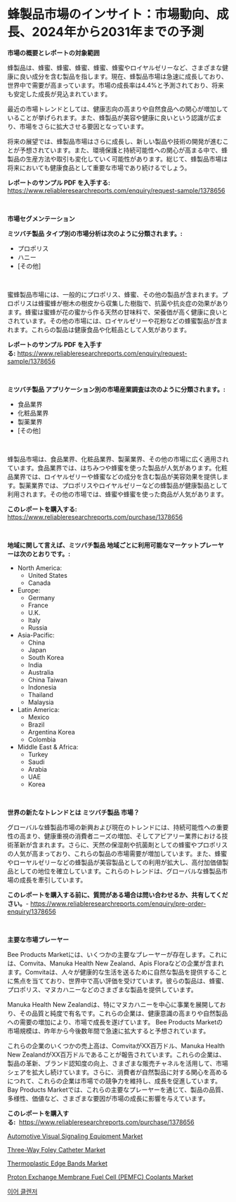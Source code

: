 <p><h1>蜂製品市場のインサイト：市場動向、成長、2024年から2031年までの予測</h1></p><p><strong>市場の概要とレポートの対象範囲</strong></p>
<p><p>蜂製品は、蜂蜜、蜂蜜、蜂蜜、蜂蜜、蜂蜜やロイヤルゼリーなど、さまざまな健康に良い成分を含む製品を指します。現在、蜂製品市場は急速に成長しており、世界中で需要が高まっています。市場の成長率は4.4%と予測されており、将来も安定した成長が見込まれています。</p><p>最近の市場トレンドとしては、健康志向の高まりや自然食品への関心が増加していることが挙げられます。また、蜂製品が美容や健康に良いという認識が広まり、市場をさらに拡大させる要因となっています。</p><p>将来の展望では、蜂製品市場はさらに成長し、新しい製品や技術の開発が進むことが予想されています。また、環境保護と持続可能性への関心が高まる中で、蜂製品の生産方法や取引も変化していく可能性があります。総じて、蜂製品市場は将来においても健康食品として重要な市場であり続けるでしょう。</p></p>
<p><strong>レポートのサンプル PDF を入手する:</strong> <a href="https://www.reliableresearchreports.com/enquiry/request-sample/1378656">https://www.reliableresearchreports.com/enquiry/request-sample/1378656</a></p>
<p>&nbsp;</p>
<p><strong>市場セグメンテーション</strong></p>
<p><strong>ミツバチ製品 タイプ別の市場分析は次のように分類されます。:</strong></p>
<p><ul><li>プロポリス</li><li>ハニー</li><li>[その他]</li></ul></p>
<p>&nbsp;</p>
<p><p>蜜蜂製品市場には、一般的にプロポリス、蜂蜜、その他の製品が含まれます。プロポリスは蜂蜜蜂が樹木の樹皮から収集した樹脂で、抗菌や抗炎症の効果があります。蜂蜜は蜜蜂が花の蜜から作る天然の甘味料で、栄養価が高く健康に良いとされています。その他の市場には、ロイヤルゼリーや花粉などの蜂蜜製品が含まれます。これらの製品は健康食品や化粧品として人気があります。</p></p>
<p><strong>レポートのサンプル PDF を入手する:</strong>&nbsp;<a href="https://www.reliableresearchreports.com/enquiry/request-sample/1378656">https://www.reliableresearchreports.com/enquiry/request-sample/1378656</a></p>
<p>&nbsp;</p>
<p><strong> ミツバチ製品 アプリケーション別の市場産業調査は次のように分類されます。:</strong></p>
<p><ul><li>食品業界</li><li>化粧品業界</li><li>製薬業界</li><li>[その他]</li></ul></p>
<p>&nbsp;</p>
<p><p>蜂製品市場は、食品業界、化粧品業界、製薬業界、その他の市場に広く適用されています。食品業界では、はちみつや蜂蜜を使った製品が人気があります。化粧品業界では、ロイヤルゼリーや蜂蜜などの成分を含む製品が美容効果を提供します。製薬業界では、プロポリスやロイヤルゼリーなどの蜂製品が健康製品として利用されます。その他の市場では、蜂蜜や蜂蜜を使った商品が人気があります。</p></p>
<p><strong>このレポートを購入する:</strong>&nbsp; <a href="https://www.reliableresearchreports.com/purchase/1378656">https://www.reliableresearchreports.com/purchase/1378656</a></p>
<p>&nbsp;</p>
<p><strong>地域に関して言えば、ミツバチ製品 地域ごとに利用可能なマーケットプレーヤーは次のとおりです。:</strong></p>
<p><ul>
    <li>
        North America:
        <ul>
            <li>United States</li>
            <li>Canada</li>
        </ul>
    </li>
    <li>
        Europe:
        <ul>
            <li>Germany</li>
            <li>France</li>
            <li>U.K.</li>
            <li>Italy</li>
            <li>Russia</li>
        </ul>
    </li>
    <li>
        Asia-Pacific:
        <ul>
            <li>China</li>
            <li>Japan</li>
            <li>South Korea</li>
            <li>India</li>
            <li>Australia</li>
            <li>China Taiwan</li>
            <li>Indonesia</li>
            <li>Thailand</li>
            <li>Malaysia</li>
        </ul>
    </li>
    <li>
        Latin America:
        <ul>
            <li>Mexico</li>
            <li>Brazil</li>
            <li>Argentina Korea</li>
            <li>Colombia</li>
        </ul>
    </li>
    <li>
        Middle East & Africa:
        <ul>
            <li>Turkey</li>
            <li>Saudi</li>
            <li>Arabia</li>
            <li>UAE</li>
            <li>Korea</li>
        </ul>
    </li>
    </ul></p>
<p>&nbsp;</p>
<p><strong>世界の新たなトレンドとは ミツバチ製品 市場？</strong></p>
<p><p>グローバルな蜂製品市場の新興および現在のトレンドには、持続可能性への重要性の高まり、健康重視の消費者ニーズの増加、そしてアピアリー業界における技術革新が含まれます。さらに、天然の保湿剤や抗菌剤としての蜂蜜やプロポリスの人気が高まっており、これらの製品の市場需要が増加しています。また、蜂蜜やローヤルゼリーなどの蜂製品が美容製品としての利用が拡大し、高付加価値製品としての地位を確立しています。これらのトレンドは、グローバルな蜂製品市場の成長を牽引しています。</p></p>
<p><strong>このレポートを購入する前に、質問がある場合は問い合わせるか、共有してください。</strong>- <a href="https://www.reliableresearchreports.com/enquiry/pre-order-enquiry/1378656">https://www.reliableresearchreports.com/enquiry/pre-order-enquiry/1378656</a></p>
<p>&nbsp;</p>
<p><strong>主要な市場プレーヤー</strong></p>
<p><p>Bee Products Marketには、いくつかの主要なプレーヤーが存在します。これには、Comvita、Manuka Health New Zealand、Apis Floraなどの企業が含まれます。Comvitaは、人々が健康的な生活を送るために自然な製品を提供することに焦点を当てており、世界中で高い評価を受けています。彼らの製品は、蜂蜜、プロポリス、マヌカハニーなどのさまざまな製品を提供しています。</p><p>Manuka Health New Zealandは、特にマヌカハニーを中心に事業を展開しており、その品質と純度で有名です。これらの企業は、健康意識の高まりや自然製品への需要の増加により、市場で成長を遂げています。 Bee Products Marketの市場規模は、昨年から今後数年間で急速に拡大すると予想されています。</p><p>これらの企業のいくつかの売上高は、ComvitaがXX百万ドル、Manuka Health New ZealandがXX百万ドルであることが報告されています。これらの企業は、製品の革新、ブランド認知度の向上、さまざまな販売チャネルを活用して、市場シェアを拡大し続けています。さらに、消費者が自然製品に対する関心を高めるにつれて、これらの企業は市場での競争力を維持し、成長を促進しています。Bay Products Marketでは、これらの主要なプレーヤーを通じて、製品の品質、多様性、価値など、さまざまな要因が市場の成長に影響を与えています。</p></p>
<p><strong>このレポートを購入する:</strong>&nbsp;&nbsp;<a href="https://www.reliableresearchreports.com/purchase/1378656">https://www.reliableresearchreports.com/purchase/1378656</a></p>
<p><p><a href="https://issuu.com/reportprime-2/docs/automotive-visual-signaling-equipment-market-size-">Automotive Visual Signaling Equipment Market</a></p><p><a href="https://boundless-drawbridge-702.notion.site/Three-Way-Foley-Catheter-Market-Size-Growth-and-Forecast-from-2024-2031-9ce8b9c6cfa74be7b157a77d0ae901f4">Three-Way Foley Catheter Market</a></p><p><a href="https://github.com/Krish2023na/Market-Research-Report-List-3/blob/main/thermoplastic-edge-bands-market.md">Thermoplastic Edge Bands Market</a></p><p><a href="https://github.com/RickHolmes3/Market-Research-Report-List-3/blob/main/proton-exchange-membrane-fuel-cell-pemfc-coolants-market.md">Proton Exchange Membrane Fuel Cell (PEMFC) Coolants Market</a></p><p><a href="https://github.com/crfsywufhm81415/Market-Research-Report-List-1/blob/main/9064139378.md">이어 클렌저</a></p></p>